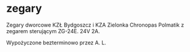 # zegary
Zegary dworcowe KZŁ Bydgoszcz i KZA Zielonka Chronopas Polmatik z zegarem sterującym ZG-24E.
24V 2A.

Wypożyczone bezterminowo przez A. L.
